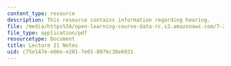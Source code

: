 ```yaml
---
content_type: resource
description: This resource contains information regarding hearing.
file: /media/https%3A/open-learning-course-data-rc.s3.amazonaws.com/7-29j-cellular-neurobiology-spring-2012/c75e147ee66ee2017e658076c38e6931_MIT7_29JS12_lecture21.pdf
file_type: application/pdf
resourcetype: Document
title: Lecture 21 Notes
uid: c75e147e-e66e-e201-7e65-8076c38e6931
---
```

